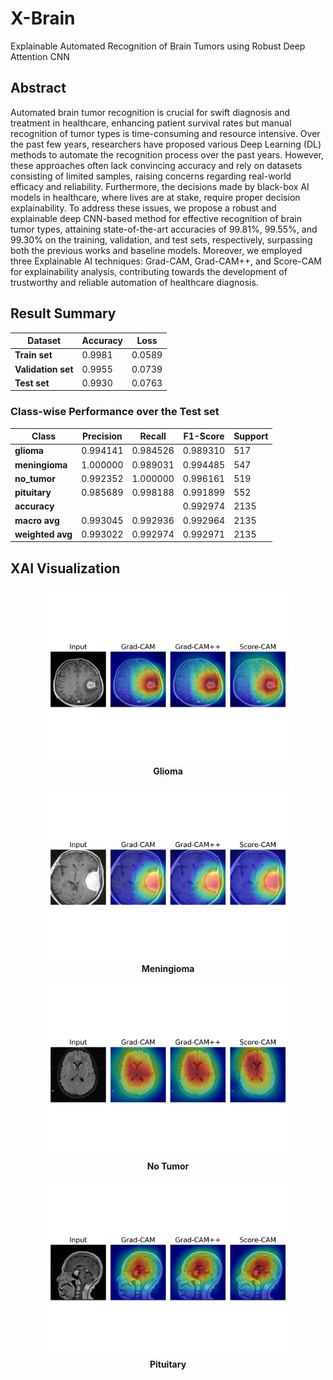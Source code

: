 # X-Brain
Explainable Automated Recognition of Brain Tumors using Robust Deep Attention CNN

## Abstract
Automated brain tumor recognition is crucial for swift diagnosis and treatment in healthcare, enhancing patient survival rates but manual recognition of tumor types is time-consuming and resource intensive. Over the past few years, researchers have proposed various Deep Learning (DL) methods to automate the recognition process over the past years. However, these approaches often lack convincing accuracy and rely on datasets consisting of limited samples, raising concerns regarding real-world efficacy and reliability. Furthermore, the decisions made by black-box AI models in healthcare, where lives are at stake, require proper decision explainability. To address these issues, we propose a robust and explainable deep CNN-based method for effective recognition of brain tumor types, attaining state-of-the-art accuracies of 99.81%, 99.55%, and 99.30% on the training, validation, and test sets, respectively, surpassing both the previous works and baseline models. Moreover, we employed three Explainable AI techniques: Grad-CAM, Grad-CAM++, and Score-CAM for explainability analysis, contributing towards the development of trustworthy and reliable automation of healthcare diagnosis.

## Result Summary

| Dataset        | Accuracy       | Loss               |
|----------------|----------------|--------------------|
| **Train set**  | 0.9981         | 0.0589             |
| **Validation set** | 0.9955     | 0.0739             |
| **Test set**   | 0.9930         | 0.0763             |

### Class-wise Performance over the Test set                   
| Class        | Precision | Recall    | F1-Score  | Support |
|--------------|-----------|-----------|-----------|---------|
| **glioma**       | 0.994141  | 0.984526  | 0.989310  | 517     |
| **meningioma**   | 1.000000  | 0.989031  | 0.994485  | 547     |
| **no_tumor**     | 0.992352  | 1.000000  | 0.996161  | 519     |
| **pituitary**    | 0.985689  | 0.998188  | 0.991899  | 552     |
| **accuracy**     |           |           | 0.992974  | 2135    |
| **macro avg**    | 0.993045  | 0.992936  | 0.992964  | 2135    |
| **weighted avg** | 0.993022  | 0.992974  | 0.992971  | 2135    |

## XAI Visualization
<p align="center">
  <img src="XAI Viz/Glioma.jpg" alt="Glioma.jpg" width="400"/>
  <br>
  <b>Glioma</b>
</p>

<p align="center">
  <img src="XAI Viz/Meningioma.jpg" alt="Meningioma" width="400"/>
  <br>
  <b>Meningioma</b>
</p>

<p align="center">
  <img src="XAI Viz/No Tumor.jpg" alt="No Tumor" width="400"/>
  <br>
  <b>No Tumor</b>
</p>

<p align="center">
  <img src="XAI Viz/Pituitary.jpg" alt="Pituitary" width="400"/>
  <br>
  <b>Pituitary</b>
</p>

